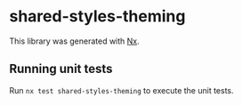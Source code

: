 # shared-styles-theming

This library was generated with [Nx](https://nx.dev).

## Running unit tests

Run `nx test shared-styles-theming` to execute the unit tests.

